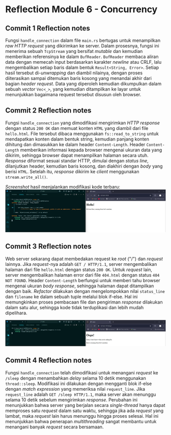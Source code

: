 # Reflection Module 6 - Concurrency

## Commit 1 Reflection notes
Fungsi `handle_connection` dalam file `main.rs` bertugas untuk menampilkan _raw HTTP request_ yang dikirimkan ke server. Dalam prosesnya, fungsi ini menerima sebuah `TcpStream` yang bersifat _mutable_ dan kemudian memberikan referensinya ke dalam `BufReader`. `BufReader` membaca aliran data dengan memecah input berdasarkan karakter _newline_ atau CRLF, lalu mengembalikan setiap baris dalam bentuk `Result<String, Error>`. Setiap hasil tersebut di-_unwrapping_ dan diambil nilainya, dengan proses diiterasikan sampai ditemukan baris kosong yang menandai akhir dari bagian _header request_. Data yang diperoleh kemudian dikumpulkan dalam sebuah _vector_ `Vec<_>`, yang kemudian ditampilkan ke layar untuk menunjukkan bagaimana request tersebut disusun oleh browser.

## Commit 2 Reflection notes
Fungsi `handle_connection` yang dimodifikasi mengirimkan _HTTP response_ dengan status `200 OK` dan memuat konten `HTML` yang diambil dari file `hello.html`. File tersebut dibaca menggunakan `fs::read_to_string` untuk mendapatkan konten dalam bentuk string, kemudian panjang konten dihitung dan dimasukkan ke dalam header `Content-Length`. Header `Content-Length` memberikan informasi kepada browser mengenai ukuran data yang dikirim, sehingga browser dapat menampilkan halaman secara utuh. _Response_ diformat sesuai standar HTTP, dimulai dengan _status line_, dilanjutkan header, kemudian baris kosong, dan diakhiri dengan _body_ yang berisi `HTML`. Setelah itu, _response_ dikirim ke _client_ menggunakan `stream.write_all()`.

_Screenshot_ hasil menjalankan modifikasi kode terbaru:
![Commit 2 screen capture](./commit2.png)

## Commit 3 Reflection notes
Web server sekarang dapat membedakan request ke _root_ ("/") dan _request_ lainnya. Jika _request_-nya adalah `GET / HTTP/1.1`, server mengembalikan halaman dari file `hello.html` dengan status `200 OK`. Untuk _request_ lain, server mengembalikan halaman error dari file `404.html` dengan status `404 NOT FOUND`. Header `Content-Length` berfungsi untuk memberi tahu browser mengenai ukuran _body response_, sehingga halaman dapat ditampilkan dengan baik. _Refactor_ dilakukan dengan mengelompokkan nilai `status_line` dan `filename` ke dalam sebuah tuple melalui blok if-else. Hal ini memungkinkan proses pembacaan file dan pengiriman _response_ dilakukan dalam satu alur, sehingga kode tidak terduplikasi dan lebih mudah dipelihara.

![Commit 3 screen capture](./commit3.png)

## Commit 4 Reflection notes
Fungsi `handle_connection` telah dimodifikasi untuk menangani _request_ ke `/sleep` dengan menambahkan _delay_ selama 10 detik menggunakan `thread::sleep`. Modifikasi ini dilakukan dengan mengganti blok if-else dengan _match expression_ yang memeriksa nilai `request_line`. Jika `request_line` adalah `GET /sleep HTTP/1.1`, maka server akan menunggu selama 10 detik sebelum mengirimkan _response_. Perubahan ini menunjukkan bahwa server yang berjalan secara _single-thread_ hanya dapat memproses satu _request_ dalam satu waktu, sehingga jika ada _request_ yang lambat, maka _request_ lain harus menunggu hingga proses selesai. Hal ini menunjukkan bahwa penerapan _multithreading_ sangat membantu untuk menangani banyak _request_ secara bersamaan.